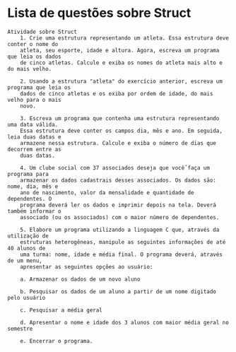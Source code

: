 # Lista de questões sobre Struct

    Atividade sobre Struct
        1. Crie uma estrutura representando um atleta. Essa estrutura deve conter o nome do
        atleta, seu esporte, idade e altura. Agora, escreva um programa que leia os dados
        de cinco atletas. Calcule e exiba os nomes do atleta mais alto e do mais velho.

        2. Usando a estrutura "atleta" do exercício anterior, escreva um programa que leia os
        dados de cinco atletas e os exiba por ordem de idade, do mais velho para o mais
        novo.

        3. Escreva um programa que contenha uma estrutura representando uma data válida.
        Essa estrutura deve conter os campos dia, mês e ano. Em seguida, leia duas datas e
        armazene nessa estrutura. Calcule e exiba o número de dias que decorrem entre as
        duas datas.

        4. Um clube social com 37 associados deseja que você̂ faça um programa para
        armazenar os dados cadastrais desses associados. Os dados são: nome, dia, mês e
        ano de nascimento, valor da mensalidade e quantidade de dependentes. O
        programa deverá ler os dados e imprimir depois na tela. Deverá também informar o
        associado (ou os associados) com o maior número de dependentes.

        5. Elabore um programa utilizando a linguagem C que, através da utilização de
        estruturas heterogêneas, manipule as seguintes informações de até 40 alunos de
        uma turma: nome, idade e média final. O programa deverá, através de um menu,
        apresentar as seguintes opções ao usuário:

        a. Armazenar os dados de um novo aluno
        
        b. Pesquisar os dados de um aluno a partir de um nome digitado pelo usuário
        
        c. Pesquisar a média geral
        
        d. Apresentar o nome e idade dos 3 alunos com maior média geral no semestre
        
        e. Encerrar o programa.